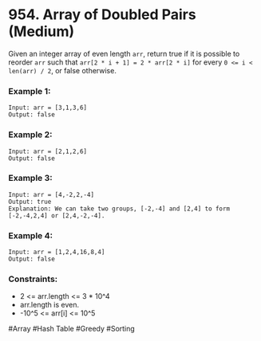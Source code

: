 # 954. Array of Doubled Pairs (Medium)

Given an integer array of even length `arr`, return true if it is possible to reorder `arr` such that `arr[2 * i + 1] = 2 * arr[2 * i]` for every `0 <= i < len(arr) / 2`, or false otherwise.

### Example 1:

```
Input: arr = [3,1,3,6]
Output: false
```

### Example 2:

```
Input: arr = [2,1,2,6]
Output: false
```

### Example 3:

```
Input: arr = [4,-2,2,-4]
Output: true
Explanation: We can take two groups, [-2,-4] and [2,4] to form [-2,-4,2,4] or [2,4,-2,-4].
```

### Example 4:

```
Input: arr = [1,2,4,16,8,4]
Output: false
```

### Constraints:

- 2 <= arr.length <= 3 \* 10^4
- arr.length is even.
- -10^5 <= arr[i] <= 10^5

#Array #Hash Table #Greedy #Sorting
